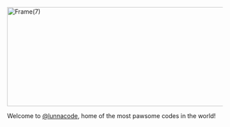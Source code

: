 <img width="846" height="231" alt="Frame(7)" src="https://github.com/user-attachments/assets/9e8722de-f423-4a1b-9be3-f1de49ef3637" />

Welcome to [@lunnacode](https://github.com/lunnacode), home of the most pawsome codes in the world!
